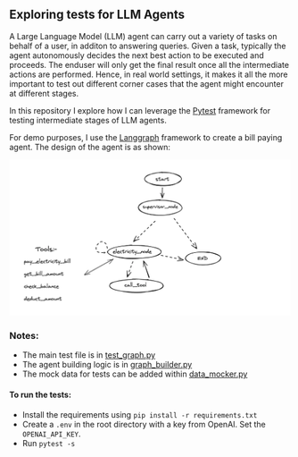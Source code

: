 ## Exploring tests for LLM Agents

A Large Language Model (LLM) agent can carry out a variety of tasks on behalf of a user, in additon to answering queries. Given a task, typically the agent autonomously decides the next best action to be executed and proceeds. The enduser will only get the final result once all the intermediate actions are performed. Hence, in real world settings, it makes it all the more important to test out different corner cases that the agent might encounter at different stages.

In this repository I explore how I can leverage the [Pytest](https://docs.pytest.org/en/stable/) framework for testing intermediate stages of LLM agents.

For demo purposes, I use the [Langgraph](https://www.langchain.com/langgraph) framework to create a bill paying agent. The design of the agent is as shown:<br>

![](agent_design.png)

### Notes:
- The main test file is in [test_graph.py](test_graph.py)
- The agent building logic is in [graph_builder.py](graph_builder.py)
- The mock data for tests can be added within [data_mocker.py](graph_builder.py)

#### To run the tests:
- Install the requirements using `pip install -r requirements.txt`
- Create a `.env` in the root directory with a key from OpenAI. Set the `OPENAI_API_KEY`.
- Run `pytest -s`
